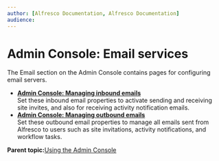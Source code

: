 ```yaml
---
author: [Alfresco Documentation, Alfresco Documentation]
audience: 
---
```


# Admin Console: Email services

The Email section on the Admin Console contains pages for configuring email servers.

-   **[Admin Console: Managing inbound emails](../tasks/adminconsole-inboundemail.md)**  
Set these inbound email properties to activate sending and receiving site invites, and also for receiving activity notification emails.
-   **[Admin Console: Managing outbound emails](../tasks/adminconsole-outboundemail.md)**  
Set these outbound email properties to manage all emails sent from Alfresco to users such as site invitations, activity notifications, and workflow tasks.

**Parent topic:**[Using the Admin Console](../concepts/at-adminconsole.md)

